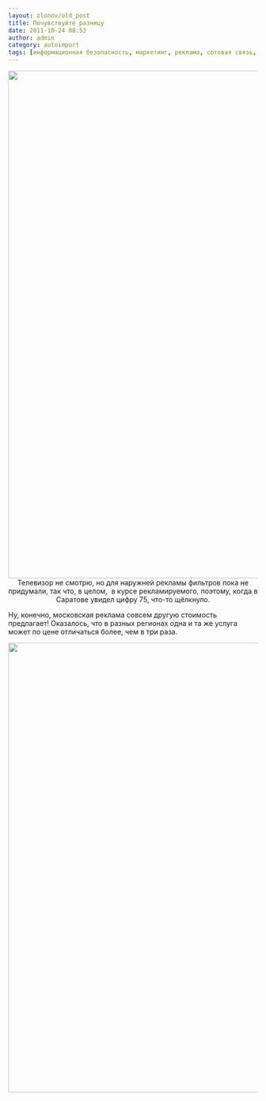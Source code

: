 ```yaml
---
layout: zlonov/old_post
title: Почувствуйте разницу
date: 2011-10-24 08:53
author: admin
category: autoimport
tags: [информационная безопасность, маркетинг, реклама, сотовая связь, цена]
---
```

<p style="text-align: center;"><a href="https://zlonov.ru/2011/10/%d0%bf%d0%be%d1%87%d1%83%d0%b2%d1%81%d1%82%d0%b2%d1%83%d0%b9%d1%82%d0%b5-%d1%80%d0%b0%d0%b7%d0%bd%d0%b8%d1%86%d1%83/saratov-2/" rel="attachment wp-att-1680"><img class="aligncenter size-large wp-image-1680" title="Saratov" src="https://i0.wp.com/zlonov.ru/wp-content/uploads/2011/10/Saratov1.jpg?fit=768%2C1024&#038;ssl=1" alt="" width="768" height="1024" /></a>
Телевизор не смотрю, но для наружней рекламы фильтров пока не придумали, так что, в целом,  в курсе рекламируемого, поэтому, когда в Саратове увидел цифру 75, что-то щёлкнуло.

Ну, конечно, московская реклама совсем другую стоимость предлагает! Оказалось, что в разных регионах одна и та же услуга может по цене отличаться более, чем в три раза.
<p style="text-align: center;"><a href="https://zlonov.ru/2011/10/%d0%bf%d0%be%d1%87%d1%83%d0%b2%d1%81%d1%82%d0%b2%d1%83%d0%b9%d1%82%d0%b5-%d1%80%d0%b0%d0%b7%d0%bd%d0%b8%d1%86%d1%83/difference/" rel="attachment wp-att-1681"><img class="aligncenter size-full wp-image-1681" title="difference" src="https://i2.wp.com/zlonov.ru/wp-content/uploads/2011/10/difference.png?fit=919%2C907&#038;ssl=1" alt="" width="919" height="907" /></a>
